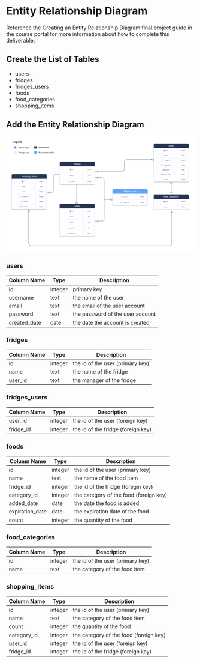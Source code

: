 # Entity Relationship Diagram

Reference the Creating an Entity Relationship Diagram final project guide in the course portal for more information about how to complete this deliverable.

## Create the List of Tables

- users
- fridges
- fridges_users
- foods
- food_categories
- shopping_items

## Add the Entity Relationship Diagram

![ERD](entity_relationship_diagram.png)

### users
| Column Name | Type | Description |
|-------------|------|-------------|
| id | integer | primary key |
| username | text | the name of the user |
| email | text | the email of the user account |
| password | text | the password of the user account |
| created_date | date | the date the account is created |

### fridges
| Column Name | Type | Description |
|-------------|------|-------------|
| id | integer | the id of the user (primary key) |
| name | text | the name of the fridge |
| user_id | text | the manager of the fridge |

### fridges_users
| Column Name | Type | Description |
|-------------|------|-------------|
| user_id | integer | the id of the user (foreign key) |
| fridge_id | integer | the id of the fridge (foreign key) |

### foods
| Column Name | Type | Description |
|-------------|------|-------------|
| id | integer | the id of the user (primary key) |
| name | text | the name of the food item |
| fridge_id | integer | the id of the fridge (foregin key) |
| category_id | integer | the category of the food (foreign key) |
| added_date | date | the date the food is added |
| expiration_date | date | the expiration date of the food |
| count | integer | the quantity of the food |

### food_categories
| Column Name | Type | Description |
|-------------|------|-------------|
| id | integer | the id of the user (primary key) |
| name | text | the category of the food item |

### shopping_items
| Column Name | Type | Description |
|-------------|------|-------------|
| id | integer | the id of the user (primary key) |
| name | text | the category of the food item |
| count | integer | the quantity of the food |
| category_id | integer | the category of the food (foreign key) |
| user_id | integer | the id of the user (foreign key) |
| fridge_id | integer | the id of the fridge (foreign key) |